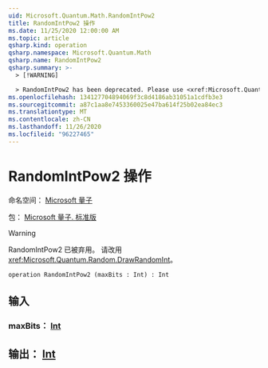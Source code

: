```yaml
---
uid: Microsoft.Quantum.Math.RandomIntPow2
title: RandomIntPow2 操作
ms.date: 11/25/2020 12:00:00 AM
ms.topic: article
qsharp.kind: operation
qsharp.namespace: Microsoft.Quantum.Math
qsharp.name: RandomIntPow2
qsharp.summary: >-
  > [!WARNING]

  > RandomIntPow2 has been deprecated. Please use <xref:Microsoft.Quantum.Random.DrawRandomInt> instead.
ms.openlocfilehash: 134127704894069f3c8d4186ab31051a1cdfb3e3
ms.sourcegitcommit: a87c1aa8e7453360025e47ba614f25b02ea84ec3
ms.translationtype: MT
ms.contentlocale: zh-CN
ms.lasthandoff: 11/26/2020
ms.locfileid: "96227465"
---
```

# <a name="randomintpow2-operation"></a>RandomIntPow2 操作

命名空间： [Microsoft 量子](xref:Microsoft.Quantum.Math)

包： [Microsoft 量子. 标准版](https://nuget.org/packages/Microsoft.Quantum.Standard)


> [!WARNING]
> RandomIntPow2 已被弃用。 请改用 <xref:Microsoft.Quantum.Random.DrawRandomInt>。



```qsharp
operation RandomIntPow2 (maxBits : Int) : Int
```


## <a name="input"></a>输入

### <a name="maxbits--int"></a>maxBits： [Int](xref:microsoft.quantum.lang-ref.int)





## <a name="output--int"></a>输出： [Int](xref:microsoft.quantum.lang-ref.int)

